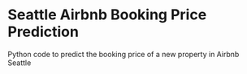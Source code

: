# Seattle Airbnb Booking Price Prediction
Python code to predict the booking price of a new property in Airbnb Seattle

